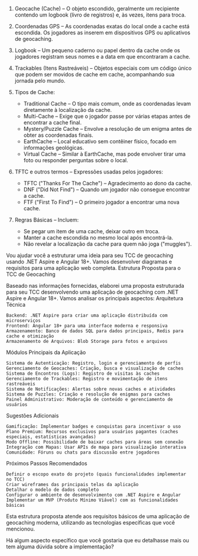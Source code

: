 1. Geocache (Cache) – O objeto escondido, geralmente um recipiente contendo um logbook (livro de registros) e, às vezes, itens para troca.

2. Coordenadas GPS – As coordenadas exatas do local onde a cache está escondida. Os jogadores as inserem em dispositivos GPS ou aplicativos de geocaching.
3. Logbook – Um pequeno caderno 
ou papel dentro da cache onde os jogadores registram seus nomes e a data em que encontraram a cache.

4. Trackables (Itens Rastreáveis) – Objetos especiais com um código único que podem ser movidos de cache em cache, acompanhando sua jornada pelo mundo.

5. Tipos de Cache:
   * Traditional Cache – O tipo mais comum, onde as coordenadas levam diretamente à localização da cache.
   * Multi-Cache – Exige que o jogador passe por várias etapas antes de encontrar a cache final.
   * Mystery/Puzzle Cache – Envolve a resolução de um enigma antes de obter as coordenadas finais.
   * EarthCache – Local educativo sem contêiner físico, focado em informações geológicas.
   * Virtual Cache – Similar à EarthCache, mas pode envolver tirar uma foto ou responder perguntas sobre o local.
6. TFTC e outros termos – Expressões usadas pelos jogadores:
   * TFTC ("Thanks For The Cache") – Agradecimento ao dono da cache.
   * DNF ("Did Not Find") – Quando um jogador não consegue encontrar a cache.
   * FTF ("First To Find") – O primeiro jogador a encontrar uma nova cache.
7. Regras Básicas – Incluem:
   * Se pegar um item de uma cache, deixar outro em troca.
   * Manter a cache escondida no mesmo local após encontrá-la.
   * Não revelar a localização da cache para quem não joga ("muggles").

Vou ajudar você a estruturar uma ideia para seu TCC de geocaching usando .NET Aspire e Angular 18+. Vamos desenvolver diagramas e requisitos para uma aplicação web completa.
Estrutura Proposta para o TCC de Geocaching

Baseado nas informações fornecidas, elaborei uma proposta estruturada para seu TCC desenvolvendo uma aplicação de geocaching com .NET Aspire e Angular 18+. Vamos analisar os principais aspectos:
Arquitetura Técnica

    Backend: .NET Aspire para criar uma aplicação distribuída com microserviços
    Frontend: Angular 18+ para uma interface moderna e responsiva
    Armazenamento: Banco de dados SQL para dados principais, Redis para cache e otimização
    Armazenamento de Arquivos: Blob Storage para fotos e arquivos

Módulos Principais da Aplicação

    Sistema de Autenticação: Registro, login e gerenciamento de perfis
    Gerenciamento de Geocaches: Criação, busca e visualização de caches
    Sistema de Encontros (Logs): Registro de visitas às caches
    Gerenciamento de Trackables: Registro e movimentação de itens rastreáveis
    Sistema de Notificações: Alertas sobre novas caches e atividades
    Sistema de Puzzles: Criação e resolução de enigmas para caches
    Painel Administrativo: Moderação de conteúdo e gerenciamento de usuários

Sugestões Adicionais

    Gamificação: Implementar badges e conquistas para incentivar o uso
    Plano Premium: Recursos exclusivos para usuários pagantes (caches especiais, estatísticas avançadas)
    Modo Offline: Possibilidade de baixar caches para áreas sem conexão
    Integração com Mapas: Usar APIs de mapa para visualização interativa
    Comunidade: Fóruns ou chats para discussão entre jogadores

Próximos Passos Recomendados

    Definir o escopo exato do projeto (quais funcionalidades implementar no TCC)
    Criar wireframes das principais telas da aplicação
    Detalhar o modelo de dados completo
    Configurar o ambiente de desenvolvimento com .NET Aspire e Angular
    Implementar um MVP (Produto Mínimo Viável) com as funcionalidades básicas

Esta estrutura proposta atende aos requisitos básicos de uma aplicação de geocaching moderna, utilizando as tecnologias específicas que você mencionou.

Há algum aspecto específico que você gostaria que eu detalhasse mais ou tem alguma dúvida sobre a implementação?